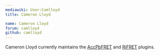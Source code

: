 ```yaml
---
mediawiki: User:Camlloyd
title: Cameron Lloyd

name: Cameron Lloyd
forum: camlloyd
github: camlloyd
---
```


Cameron Lloyd currently maintains the [AccPbFRET](/plugins/accpbfret) and [RiFRET](/plugins/rifret) plugins.
